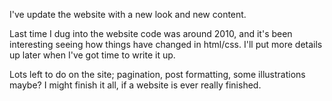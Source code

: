 ---
---

I've update the website with a new look and new content.

Last time I dug into the website code was around 2010, and it's been interesting
seeing how things have changed in html/css. I'll put more details up later when
I've got time to write it up.

Lots left to do on the site; pagination, post formatting, some illustrations
maybe? I might finish it all, if a website is ever really finished.
